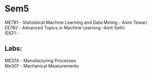 # Sem5
ME781 - Statisstical Machine Learning and Data Mining - Asim Tewari  
EE782 - Advanced Topics in Machine Learning -Amit Sethi  
IE621 -   

## Labs:  
ME374 - Manufacturing Processes  
Me307 - Mechanical Measurements   


